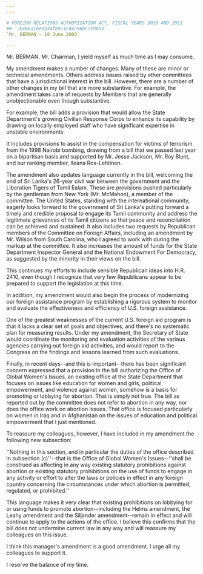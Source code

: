 ```yaml
---
---

# FOREIGN RELATIONS AUTHORIZATION ACT, FISCAL YEARS 2010 AND 2011
## `2be66a1bed334f8911c44c960c719053`
`Mr. BERMAN — 10 June 2009`

---
```



Mr. BERMAN. Mr. Chairman, I yield myself as much time as I may 
consume.

My amendment makes a number of changes. Many of these are minor or 
technical amendments. Others address issues raised by other committees 
that have a jurisdictional interest in the bill. However, there are a 
number of other changes in my bill that are more substantive. For 
example, the amendment takes care of requests by Members that are 
generally unobjectionable even though substantive.

For example, the bill adds a provision that would allow the State 
Department's growing Civilian Response Corps to enhance its capability 
by drawing on locally employed staff who have significant expertise in 
unstable environments.

It includes provisions to assist in the compensation for victims of 
terrorism from the 1998 Nairobi bombing, drawing from a bill that we 
passed last year on a bipartisan basis and supported by Mr. Jesse 
Jackson, Mr. Roy Blunt, and our ranking member, Ileana Ros-Lehtinen.

The amendment also updates language currently in the bill, welcoming 
the end of Sri Lanka's 26-year civil war between the government and the 
Liberation Tigers of Tamil Ealam. These are provisions pushed 
particularly by the gentleman from New York (Mr. McMahon), a member of 
the committee. The United States, standing with the international 
community, eagerly looks forward to the government of Sri Lanka's 
putting forward a timely and credible proposal to engage its Tamil 
community and address the legitimate grievances of its Tamil citizens 
so that peace and reconciliation can be achieved and sustained. It also 
includes two requests by Republican members of the Committee on Foreign 
Affairs, including an amendment by Mr. Wilson from South Carolina, who 
I agreed to work with during the markup at the committee. It also 
increases the amount of funds for the State Department Inspector 
General and the National Endowment For Democracy, as suggested by the 
minority in their views on the bill.

This continues my efforts to include sensible Republican ideas into 
H.R. 2410, even though I recognize that very few Republicans appear to 
be prepared to support the legislation at this time.

In addition, my amendment would also begin the process of modernizing 
our foreign assistance program by establishing a rigorous system to 
monitor and evaluate the effectiveness and efficiency of U.S. foreign 
assistance.

One of the greatest weaknesses of the current U.S. foreign aid 
program is that it lacks a clear set of goals and objectives, and 
there's no systematic plan for measuring results. Under my amendment, 
the Secretary of State would coordinate the monitoring and evaluation 
activities of the various agencies carrying out foreign aid activities, 
and would report to the Congress on the findings and lessons learned 
from such evaluations.

Finally, in recent days--and this is important--there has been 
significant concern expressed that a provision in the bill authorizing 
the Office of Global Women's Issues, an existing office at the State 
Department that focuses on issues like education for women and girls, 
political empowerment, and violence against women, somehow is a basis 
for promoting or lobbying for abortion. That is simply not true. The 
bill as reported out by the committee does not refer to abortion in any 
way, nor does the office work on abortion issues. That office is 
focused particularly on women in Iraq and in Afghanistan on the issues 
of education and political empowerment that I just mentioned.

To reassure my colleagues, however, I have included in my amendment 
the following new subsection:

''Nothing in this section, and in particular the duties of the office 
described in subsection (c)''--that is the Office of Global Women's 
Issues--''shall be construed as affecting in any way existing statutory 
prohibitions against abortion or existing statutory prohibitions on the 
use of funds to engage in any activity or effort to alter the laws or 
policies in effect in any foreign country concerning the circumstances 
under which abortion is permitted, regulated, or prohibited.''

This language makes it very clear that existing prohibitions on 
lobbying for or using funds to promote abortion--including the Helms 
amendment, the Leahy amendment and the Siljander amendment--remain in 
effect and will continue to apply to the actions of the office. I 
believe this confirms that the bill does not undermine current law in 
any way and will reassure my colleagues on this issue.

I think this manager's amendment is a good amendment. I urge all my 
colleagues to support it.

I reserve the balance of my time.